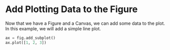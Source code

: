 # Add Plotting Data to the Figure

Now that we have a Figure and a Canvas, we can add some data to the plot. In this example, we will add a simple line plot.

```python
ax = fig.add_subplot()
ax.plot([1, 2, 3])
```
